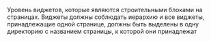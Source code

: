 Уровень виджетов, которые являются строительными блоками на страницах.
Виджеты должны соблюдать иерархию и все виджеты, принадлежащие одной странице, должны
быть выделены в одну директорию с названием страницы, к которой они принадлежат 
